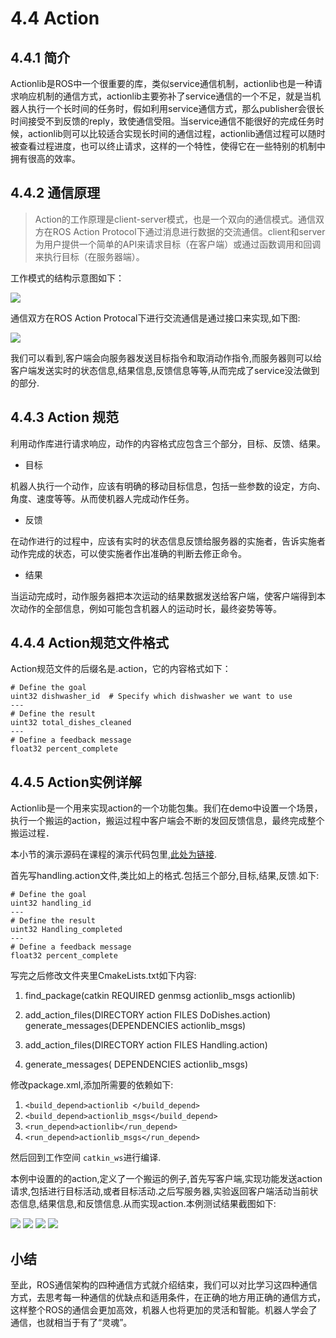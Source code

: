 # 4.4 Action

## 4.4.1 简介
Actionlib是ROS中一个很重要的库，类似service通信机制，actionlib也是一种请求响应机制的通信方式，actionlib主要弥补了service通信的一个不足，就是当机器人执行一个长时间的任务时，假如利用service通信方式，那么publisher会很长时间接受不到反馈的reply，致使通信受阻。当service通信不能很好的完成任务时候，actionlib则可以比较适合实现长时间的通信过程，actionlib通信过程可以随时被查看过程进度，也可以终止请求，这样的一个特性，使得它在一些特别的机制中拥有很高的效率。
## 4.4.2 通信原理
> Action的工作原理是client-server模式，也是一个双向的通信模式。通信双方在ROS Action Protocol下通过消息进行数据的交流通信。client和server为用户提供一个简单的API来请求目标（在客户端）或通过函数调用和回调来执行目标（在服务器端）。 

工作模式的结构示意图如下：

![](/pics/actionlib.png)

通信双方在ROS Action Protocal下进行交流通信是通过接口来实现,如下图:

![](/pics/action_interface.png)

我们可以看到,客户端会向服务器发送目标指令和取消动作指令,而服务器则可以给客户端发送实时的状态信息,结果信息,反馈信息等等,从而完成了service没法做到的部分.


## 4.4.3 Action 规范
利用动作库进行请求响应，动作的内容格式应包含三个部分，目标、反馈、结果。

* 目标

机器人执行一个动作，应该有明确的移动目标信息，包括一些参数的设定，方向、角度、速度等等。从而使机器人完成动作任务。

* 反馈

在动作进行的过程中，应该有实时的状态信息反馈给服务器的实施者，告诉实施者动作完成的状态，可以使实施者作出准确的判断去修正命令。

* 结果

当运动完成时，动作服务器把本次运动的结果数据发送给客户端，使客户端得到本次动作的全部信息，例如可能包含机器人的运动时长，最终姿势等等。

## 4.4.4 Action规范文件格式
Action规范文件的后缀名是.action，它的内容格式如下：

    # Define the goal
    uint32 dishwasher_id  # Specify which dishwasher we want to use
    ---
    # Define the result
    uint32 total_dishes_cleaned
    ---
    # Define a feedback message
    float32 percent_complete
    
## 4.4.5 Action实例详解
Actionlib是一个用来实现action的一个功能包集。我们在demo中设置一个场景，执行一个搬运的action，搬运过程中客户端会不断的发回反馈信息，最终完成整个搬运过程．

本小节的演示源码在课程的演示代码包里,[此处为链接](https://github.com/sychaichangkun/ROS-Academy-for-Beginners).

首先写handling.action文件,类比如上的格式.包括三个部分,目标,结果,反馈.如下:

    # Define the goal
    uint32 handling_id 
    ---
    # Define the result
    uint32 Handling_completed
    ---
    # Define a feedback message
    float32 percent_complete

写完之后修改文件夹里CmakeLists.txt如下内容:

1. find_package(catkin REQUIRED genmsg actionlib_msgs actionlib)

2. add_action_files(DIRECTORY action FILES DoDishes.action) generate_messages(DEPENDENCIES actionlib_msgs)

3. add_action_files(DIRECTORY action FILES Handling.action)

4. generate_messages(
   DEPENDENCIES
   actionlib_msgs)

修改package.xml,添加所需要的依赖如下:

1.  `<build_depend>actionlib </build_depend> `
2.  `<build_depend>actionlib_msgs</build_depend>`
3.  `<run_depend>actionlib</run_depend> `
4.  `<run_depend>actionlib_msgs</run_depend>`

然后回到工作空间 `catkin_ws`进行编译.

本例中设置的的action,定义了一个搬运的例子,首先写客户端,实现功能发送action请求,包括进行目标活动,或者目标活动.之后写服务器,实验返回客户端活动当前状态信息,结果信息,和反馈信息.从而实现action.本例测试结果截图如下:

![](/pics/3.7.1.png)
![](/pics/3.7.2.png)
![](/pics/3.7.3.png)
![](/pics/3.7.4.png)

## 小结
至此，ROS通信架构的四种通信方式就介绍结束，我们可以对比学习这四种通信方式，去思考每一种通信的优缺点和适用条件，在正确的地方用正确的通信方式，这样整个ROS的通信会更加高效，机器人也将更加的灵活和智能。机器人学会了通信，也就相当于有了“灵魂”。